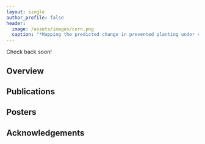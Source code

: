 ```yaml
---
layout: single
author_profile: false
header:
  image: /assets/images/corn.png
  caption: "*Mapping the predicted change in prevented planting under climate change*"
---
```


Check back soon!

## Overview

## Publications


## Posters


## Acknowledgements